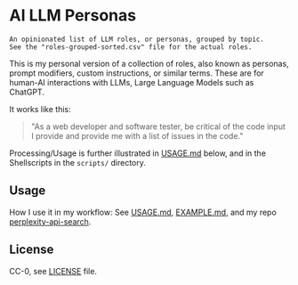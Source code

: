 # AI LLM Personas

```text
An opinionated list of LLM roles, or personas, grouped by topic. 
See the "roles-grouped-sorted.csv" file for the actual roles.
```

This is my personal version of a collection of roles, also known as personas, prompt modifiers, custom instructions, or similar terms. These are for human-AI interactions with LLMs, Large Language Models such as ChatGPT.  

It works like this:

> "As a web developer and software tester, be critical of the code input I provide and provide me with a list of issues in the code."

Processing/Usage is further illustrated in [USAGE.md](./USAGE.md) below, and in the Shellscripts in the `scripts/` directory.

## Usage

How I use it in my workflow: See [USAGE.md](USAGE.md#my-personal-usage), [EXAMPLE.md](./EXAMPLE.md), and my repo [perplexity-api-search](https://github.com/knbknb/perplexity-api-search).

## License

CC-0, see [LICENSE](./LICENSE) file.
